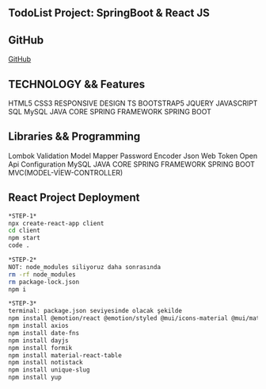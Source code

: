 ## TodoList Project: SpringBoot & React JS

## GitHub

[GitHub](https://github.com/eelfgnc)

## TECHNOLOGY && Features

HTML5
CSS3
RESPONSIVE DESIGN
TS
BOOTSTRAP5
JQUERY
JAVASCRIPT
SQL
MySQL
JAVA CORE
SPRING FRAMEWORK
SPRING BOOT

## Libraries && Programming

Lombok
Validation
Model Mapper
Password Encoder
Json Web Token
Open Api Configuration
MySQL
JAVA CORE
SPRING FRAMEWORK
SPRING BOOT
MVC(MODEL-VİEW-CONTROLLER)

## React Project Deployment

```sh
*STEP-1*
npx create-react-app client
cd client
npm start
code .

*STEP-2*
NOT: node_modules siliyoruz daha sonrasında
rm -rf node_modules
rm package-lock.json
npm i

*STEP-3*
terminal: package.json seviyesinde olacak şekilde
npm install @emotion/react @emotion/styled @mui/icons-material @mui/material
npm install axios
npm install date-fns
npm install dayjs
npm install formik
npm install material-react-table
npm install notistack
npm install unique-slug
npm install yup
```
